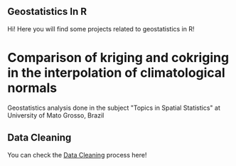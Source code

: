 ## Geostatistics In R

Hi! Here you will find some projects related to geostatistics in R!


# Comparison of kriging and cokriging in the interpolation of climatological normals

Geostatistics analysis done in the subject "Topics in Spatial Statistics" at University of Mato Grosso, Brazil

## Data Cleaning

You can check the [Data Cleaning](https://jpolnasc.github.io/geostatistics_in_r/data_cleaning) process here! 


